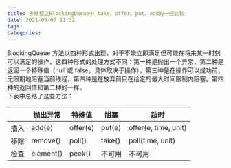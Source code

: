 ```yaml
---
title: 多线程之BlockingQueue中 take、offer、put、add的一些比较
date: 2021-05-07 11:32
tags: 
categories: 
---
```


<!--more-->

BlockingQueue 方法以四种形式出现，对于不能立即满足但可能在将来某一时刻可以满足的操作，这四种形式的处理方式不同：第一种是抛出一个异常，第二种是返回一个特殊值（null 或 false，具体取决于操作），第三种是在操作可以成功前，无限期地阻塞当前线程，第四种是在放弃前只在给定的最大时间限制内阻塞。第四种的返回值和第二种的一样。  
下表中总结了这些方法：

|  | 抛出异常 | 特殊值 | 阻塞 | 超时 |
| --- | --- | --- | --- | --- |
| 插入 | add\(e\) | offer\(e\) | put\(e\) | offer\(e, time, unit\) |
| 移除 | remove\(\) | poll\(\) | take\(\) | poll\(time, unit\) |
| 检查 | element\(\) | peek\(\) | 不可用 | 不可用 |